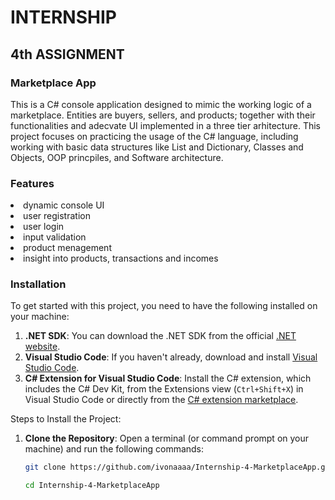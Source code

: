 # INTERNSHIP
## 4th ASSIGNMENT

<h3>Marketplace App</h3>
This is a C# console application designed to mimic the working logic of a marketplace. Entities are buyers, sellers, and products; together with their functionalities and adecvate UI implemented in a three tier arhitecture. This project focuses on practicing the usage of the C# language, including working with basic data structures like List and Dictionary, Classes and Objects, OOP princpiles, and Software architecture.
<h3>Features</h3>
<li>dynamic console UI</li>
<li>user registration</li>
<li>user login</li>
<li>input validation</li>
<li>product menagement</li>
<li>insight into products, transactions and incomes</li>

### Installation
To get started with this project, you need to have the following installed on your machine:

1. **.NET SDK**: You can download the .NET SDK from the official [.NET website](https://dotnet.microsoft.com/download).
2. **Visual Studio Code**: If you haven't already, download and install [Visual Studio Code](https://code.visualstudio.com/).
3. **C# Extension for Visual Studio Code**: Install the C# extension, which includes the C# Dev Kit, from the Extensions view (`Ctrl+Shift+X`) in Visual Studio Code or directly from the [C# extension marketplace](https://marketplace.visualstudio.com/items?itemName=ms-dotnettools.csharp).

Steps to Install the Project:
1. **Clone the Repository**:
   Open a terminal (or command prompt on your machine) and run the following commands:

   ```bash
   git clone https://github.com/ivonaaaa/Internship-4-MarketplaceApp.git
   
   cd Internship-4-MarketplaceApp
